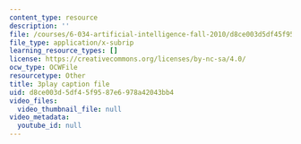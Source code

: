 ```yaml
---
content_type: resource
description: ''
file: /courses/6-034-artificial-intelligence-fall-2010/d8ce003d5df45f9587e6978a42043bb4_PimSbFGrwXM.vtt
file_type: application/x-subrip
learning_resource_types: []
license: https://creativecommons.org/licenses/by-nc-sa/4.0/
ocw_type: OCWFile
resourcetype: Other
title: 3play caption file
uid: d8ce003d-5df4-5f95-87e6-978a42043bb4
video_files:
  video_thumbnail_file: null
video_metadata:
  youtube_id: null
---
```

